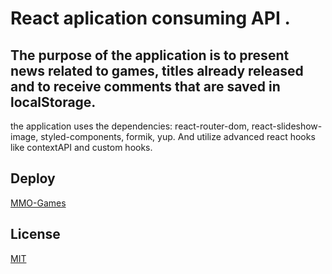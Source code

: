 # React aplication consuming API .

## The purpose of the application is to present news related to games, titles already released and to receive comments that are saved in localStorage.

the application uses the dependencies: react-router-dom, react-slideshow-image, styled-components, formik, yup. And utilize advanced react hooks like contextAPI and custom hooks.

## Deploy

[MMO-Games](https://react-api-mmo-games.netlify.app/)

## License
[MIT](https://choosealicense.com/licenses/mit/)

